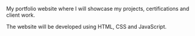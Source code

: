 My portfolio website where I will showcase my projects, certifications and client work.

The website will be developed using HTML, CSS and JavaScript.